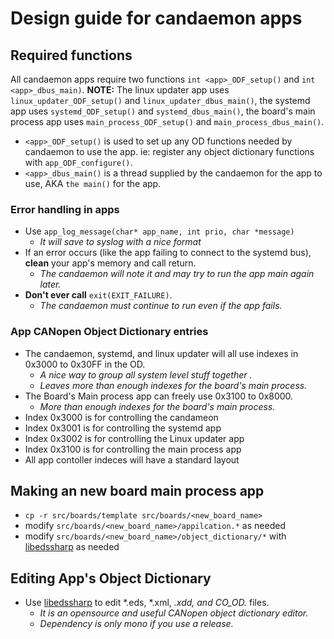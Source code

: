 # Design guide for candaemon apps

## Required functions
All candaemon apps require two functions `int <app>_ODF_setup()` and `int <app>_dbus_main)`.
**NOTE:** The linux updater app uses `linux_updater_ODF_setup()` and `linux_updater_dbus_main()`, the systemd app uses `systemd_ODF_setup()` and `systemd_dbus_main()`, the board's main process app uses `main_process_ODF_setup()` and `main_process_dbus_main()`.
- `<app>_ODF_setup()` is used to set up any OD functions needed by candaemon to use the app. ie: register any object dictionary functions with `app_ODF_configure()`.
- `<app>_dbus_main()` is a thread supplied by the candaemon for the app to use, AKA `the main()` for the app.

### Error handling in apps
- Use `app_log_message(char* app_name, int prio, char *message)`
    - *It will save to syslog with a nice format*
- If an error occurs (like the app failing to connect to the systemd bus), **clean** your app's memory and call return.
    - *The candaemon will note it and may try to run the app main again later.*
- **Don't ever call** `exit(EXIT_FAILURE)`.
    - *The candaemon must continue to run even if the app fails.*

### App CANopen Object Dictionary entries
- The candaemon, systemd, and linux updater will all use indexes in 0x3000 to 0x30FF in the OD.
    - *A nice way to group all system level stuff together .*
    - *Leaves more than enough indexes for the board's main process.*
- The Board's Main process app can freely use 0x3100 to 0x8000.
    - *More than enough indexes for the board's main process.*
- Index 0x3000 is for controlling the candameon
- Index 0x3001 is for controlling the systemd app
- Index 0x3002 is for controlling the Linux updater app
- Index 0x3100 is for controlling the main process app
- All app contoller indeces will have a standard layout

## Making an new board main process app
- `cp -r src/boards/template src/boards/<new_board_name>`
- modify `src/boards/<new_board_name>/appilcation.*` as needed
- modify `src/boards/<new_board_name>/object_dictionary/*` with [libedssharp] as needed

## Editing App's Object Dictionary
- Use [libedssharp] to edit *.eds, *.xml, *.xdd, and CO_OD.* files.
    - *It is an opensource and useful CANopen object dictionary editor.*
    - *Dependency is only mono if you use a release.*


[libedssharp]:https://github.com/robincornelius/libedssharp

